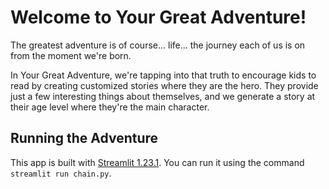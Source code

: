 # Welcome to Your Great Adventure!  

The greatest adventure is of course... life... the journey each of us is on from the moment we're born.  

In Your Great Adventure, we're tapping into that truth to encourage kids to read by creating customized stories where they are the hero.  They provide just a few interesting things about themselves, and we generate a story at their age level where they're the main character.  

## Running the Adventure
This app is built with [Streamlit 1.23.1](https://streamlit.io/).  You can run it using the command `streamlit run chain.py`.
